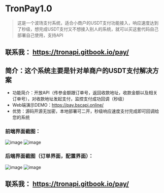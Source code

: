 # TronPay1.0
> 这是一个波场支付系统，适合小商户的USDT支付功能接入，响应速度达到了秒级，想完成USDT支付又不想接入别人的系统，就可以买这套代码自己部署自己使用，支持API

## 联系我： https://tronapi.gitbook.io/pay/

## 简介：这个系统主要是针对单商户的USDT支付解决方案
- 功能简介：开放API（传参金额跟订单号，返回收款地址，收款金额以及相关订单号），对收款地址发起支付，监控支付成功回调（秒级）
- Web端演示DEMO：https://pay.bscapi.online/
- 优势：源码开源无加密，本地部署可二开，秒级响应速度支付完成即可回调给您的系统

### 前端界面截图：

![image](https://user-images.githubusercontent.com/112630869/192176398-2afe6074-9f79-43cc-a157-006f031066cc.png)
![image](https://user-images.githubusercontent.com/112630869/192176405-3c006307-3487-4041-afea-4cb6191df938.png)

### 后端界面截图（订单界面，配置界面）：
![image](https://user-images.githubusercontent.com/112630869/192176415-532b19bf-5f49-4e22-96da-4db1f55c5406.png)
![image](https://user-images.githubusercontent.com/112630869/192176425-3b14cef3-721e-43f4-b74d-b9b61ee19e5b.png)


## 联系我： https://tronapi.gitbook.io/pay/
